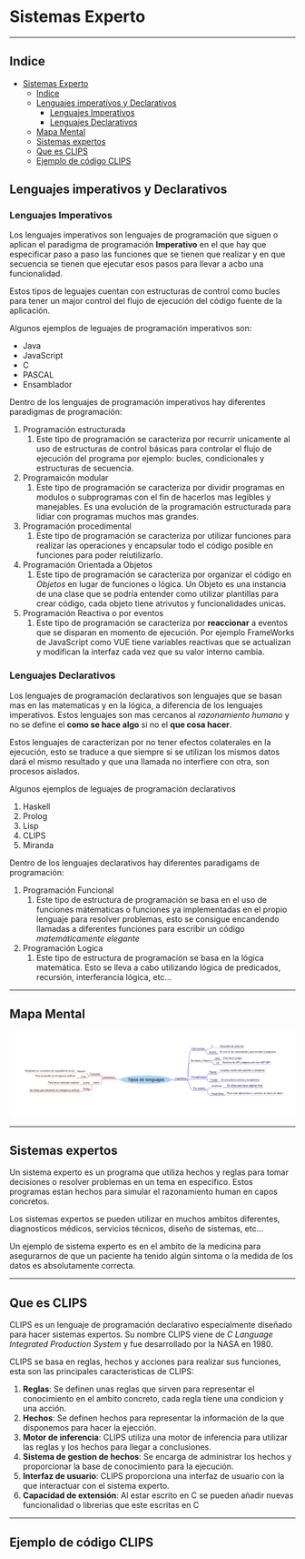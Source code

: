 # Sistemas Experto
---
## Indice
- [Sistemas Experto](#sistemas-experto)
  - [Indice](#indice)
  - [Lenguajes imperativos y Declarativos](#lenguajes-imperativos-y-declarativos)
    - [Lenguajes Imperativos](#lenguajes-imperativos)
    - [Lenguajes Declarativos](#lenguajes-declarativos)
  - [Mapa Mental](#mapa-mental)
  - [Sistemas expertos](#sistemas-expertos)
  - [Que es CLIPS](#que-es-clips)
  - [Ejemplo de código CLIPS](#ejemplo-de-código-clips)


## Lenguajes imperativos y Declarativos
### Lenguajes Imperativos
Los lenguajes imperativos son lenguajes de programación que siguen o aplican el paradigma de programación **Imperativo** en el que hay que especificar paso a paso las funciones que se tienen que realizar y en que secuencia se tienen que ejecutar esos pasos para llevar a acbo una funcionalidad.

Estos tipos de leguajes cuentan con estructuras de control como bucles para tener un major control del flujo de ejecución del código fuente de la aplicación.

Algunos ejemplos de leguajes de programación imperativos son:
  - Java
  - JavaScript
  - C
  - PASCAL
  - Ensamblador

Dentro de los lenguajes de programación imperativos hay diferentes paradigmas de programación:

1. Programación estructurada
   1. Este tipo de programación se caracteriza por recurrir unicamente al uso de estructuras de control básicas para controlar el flujo de ejecución del programa por ejemplo: bucles, condicionales y estructuras de secuencia. 
2. Programaicón modular 
   1. Este tipo de programación se caracteriza por dividir programas en modulos o subprogramas con el fin de hacerlos mas legibles y manejables. Es una evolución de la programación estructurada para lidiar con programas muchos mas grandes.
3. Programación procedimental
   1. Este tipo de programación se caracteriza por utilizar funciones para realizar las operaciones y encapsular todo el código posible en funciones para poder reiutilizarlo.
4. Programación Orientada a Objetos
   1. Este tipo de programación se caracteriza por organizar el código en *Objetos* en lugar de funciones o lógica. Un Objeto es una instancia de una clase que se podría entender como utilizar plantillas para crear código, cada objeto tiene atrivutos y funcionalidades unicas.
5. Programación Reactiva o por eventos
   1. Este tipo de programación se caracteriza por **reaccionar** a eventos que se disparan en momento de ejecución. Por ejemplo FrameWorks de JavaScript como VUE tiene variables reactivas que se actualizan y modifican la interfaz cada vez que su valor interno cambia.

### Lenguajes Declarativos
Los lenguajes de programación declarativos son lenguajes que se basan mas en las matematicas y en la lógica, a diferencia de los lenguajes imperativos. Estos lenguajes son mas cercanos al *razonamiento humano* y no se define el **como se hace algo** si no el **que cosa hacer**.

Estos lenguajes de caracterizan por no tener efectos colaterales en la ejecución, esto se traduce a que siempre si se utilizan los mismos datos dará el mismo resultado y que una llamada no interfiere con otra, son procesos aislados.

Algunos ejemplos de leguajes de programación declarativos
1. Haskell
2. Prolog
3. Lisp
4. CLIPS
5. Miranda

Dentro de los lenguajes declarativos hay diferentes paradigams de programación:

1. Programación Funcional
   1. Este tipo de estructura de programación se basa en el uso de funciones mátematicas o funciones ya implementadas en el propio lenguaje para resolver problemas, esto se consigue encandendo llamadas a diferentes funciones para escribir un código *matemáticamente elegante*
2. Programación Logica
   1. Este tipo de estructura de programación se basa en la lógica matemática. Esto se lleva a cabo utilizando lógica de predicados, recursión, interferancia lógica, etc...

---

## Mapa Mental

![Mapa conceptual](Captura.PNG)

---

## Sistemas expertos

Un sistema experto es un programa que utiliza hechos y reglas para tomar decisiones o resolver problemas en un tema en especifico. Estos programas estan hechos para simular el razonamiento human en capos concretos.

Los sistemas expertos se pueden utilizar en muchos ambitos diferentes, diagnosticos médicos, servicios técnicos, diseño de sistemas, etc...

Un ejemplo de sistema experto es en el ambito de la medicina para asegurarnos de que un paciente ha tenido algún sintoma o la medida de los datos es absolutamente correcta.

---

## Que es CLIPS

CLIPS es un lenguaje de programación declarativo especialmente diseñado para hacer sistemas expertos. Su nombre CLIPS viene de *C Language Integrated Production System* y fue desarrollado por la NASA en 1980.

CLIPS se basa en reglas, hechos y acciones para realizar sus funciones, esta son las principales caracteristicas de CLIPS:
1. **Reglas**: Se definen unas reglas que sirven para representar el conocimiento en el ambito concreto, cada regla tiene una condicion y una acción.
2. **Hechos**: Se definen hechos para representar la información de la que disponemos para hacer la ejección.
3. **Motor de inferencia**: CLIPS utiliza una motor de inferencia para utilizar las reglas y los hechos para llegar a conclusiones.
4. **Sistema de gestion de hechos**: Se encarga de administrar los hechos y proporcionar la base de conocimiento para la ejecución.
5. **Interfaz de usuario**: CLIPS proporciona una interfaz de usuario con la que interactuar con el sistema experto.
6. **Capacidad de extensión**: Al estar escrito en C se pueden añadir nuevas funcionalidad o librerias que este escritas en C

---

## Ejemplo de código CLIPS